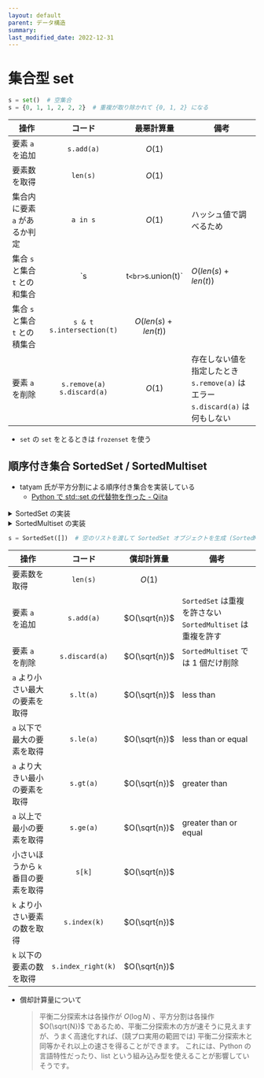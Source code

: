```yaml
---
layout: default
parent: データ構造
summary:
last_modified_date: 2022-12-31
---
```


# 集合型 set

```python
s = set()  # 空集合
s = {0, 1, 1, 2, 2, 2}  # 重複が取り除かれて {0, 1, 2} になる
```

| 操作                           |              コード               |      最悪計算量      | 備考                                                                                |
| ------------------------------ | :-------------------------------: | :------------------: | ----------------------------------------------------------------------------------- |
| 要素 `a` を追加                |            `s.add(a)`             |        $O(1)$        |
| 要素数を取得                   |             `len(s)`              |        $O(1)$        |
| 集合内に要素 `a` があるか判定  |             `a in s`              |        $O(1)$        | ハッシュ値で調べるため                                                              |
| 集合 `s` と集合 `t` との和集合 |                `s                 |  t`<br>`s.union(t)`  | $O(len(s) + len(t))$                                                                |
| 集合 `s` と集合 `t` との積集合 | `s & t` <br> `s.intersection(t)`  | $O(len(s) + len(t))$ |
| 要素 `a` を削除                | `s.remove(a)` <br> `s.discard(a)` |        $O(1)$        | 存在しない値を指定したとき<br>`s.remove(a)` はエラー<br>`s.discard(a)` は何もしない |

- `set` の `set` をとるときは `frozenset` を使う

## 順序付き集合 SortedSet / SortedMultiset

- tatyam 氏が平方分割による順序付き集合を実装している
  - [Python で std::set の代替物を作った - Qiita](https://qiita.com/tatyam/items/492c70ac4c955c055602)

<details markdown="1">
<summary>SortedSet の実装</summary>

```python
import math
from bisect import bisect_left, bisect_right
from typing import Generic, Iterable, Iterator, TypeVar, Union
T = TypeVar('T', int, float, str)


class SortedSet(Generic[T]):
    BUCKET_RATIO = 50
    REBUILD_RATIO = 170

    def _build(self, a=None) -> None:
        "Evenly divide `a` into buckets."
        if a is None:
            a = list(self)
        size = self.size = len(a)
        bucket_size = int(math.ceil(math.sqrt(size / self.BUCKET_RATIO)))
        self.a = [a[(size * i // bucket_size):(size * (i + 1) // bucket_size)]
                  for i in range(bucket_size)]

    def __init__(self, a: Iterable[T] = []) -> None:
        "Make a new SortedSet from iterable. / O(N) if sorted and unique / O(N log N)"
        a = list(a)
        if not all(a[i] < a[i + 1] for i in range(len(a) - 1)):
            a = sorted(set(a))
        self._build(a)

    def __iter__(self) -> Iterator[T]:
        for i in self.a:
            for j in i:
                yield j

    def __reversed__(self) -> Iterator[T]:
        for i in reversed(self.a):
            for j in reversed(i):
                yield j

    def __len__(self) -> int:
        return self.size

    def __repr__(self) -> str:
        return "SortedSet" + str(self.a)

    def __str__(self) -> str:
        s = str(list(self))
        return "{" + s[1: len(s) - 1] + "}"

    def _find_bucket(self, x: T) -> "list[T]":
        "Find the bucket which should contain x. self must not be empty."
        for a in self.a:
            if x <= a[-1]:
                return a
        return self.a[-1]

    def __contains__(self, x: T) -> bool:
        if self.size == 0:
            return False
        a = self._find_bucket(x)
        i = bisect_left(a, x)
        return i != len(a) and a[i] == x

    def add(self, x: T) -> bool:
        "Add an element and return True if added. / O(√N)"
        if self.size == 0:
            self.a = [[x]]
            self.size = 1
            return True
        a = self._find_bucket(x)
        i = bisect_left(a, x)
        if i != len(a) and a[i] == x:
            return False
        a.insert(i, x)
        self.size += 1
        if len(a) > len(self.a) * self.REBUILD_RATIO:
            self._build()
        return True

    def discard(self, x: T) -> bool:
        "Remove an element and return True if removed. / O(√N)"
        if self.size == 0:
            return False
        a = self._find_bucket(x)
        i = bisect_left(a, x)
        if i == len(a) or a[i] != x:
            return False
        a.pop(i)
        self.size -= 1
        if len(a) == 0:
            self._build()
        return True

    def lt(self, x: T) -> Union[T, None]:
        "Find the largest element < x, or None if it doesn't exist."
        for a in reversed(self.a):
            if a[0] < x:
                return a[bisect_left(a, x) - 1]

    def le(self, x: T) -> Union[T, None]:
        "Find the largest element <= x, or None if it doesn't exist."
        for a in reversed(self.a):
            if a[0] <= x:
                return a[bisect_right(a, x) - 1]

    def gt(self, x: T) -> Union[T, None]:
        "Find the smallest element > x, or None if it doesn't exist."
        for a in self.a:
            if a[-1] > x:
                return a[bisect_right(a, x)]

    def ge(self, x: T) -> Union[T, None]:
        "Find the smallest element >= x, or None if it doesn't exist."
        for a in self.a:
            if a[-1] >= x:
                return a[bisect_left(a, x)]

    def __getitem__(self, x: int) -> T:
        "Return the x-th element, or IndexError if it doesn't exist."
        if x < 0:
            x += self.size
        if x < 0:
            raise IndexError
        for a in self.a:
            if x < len(a):
                return a[x]
            x -= len(a)
        raise IndexError

    def index(self, x: T) -> int:
        "Count the number of elements < x."
        ans = 0
        for a in self.a:
            if a[-1] >= x:
                return ans + bisect_left(a, x)
            ans += len(a)
        return ans

    def index_right(self, x: T) -> int:
        "Count the number of elements <= x."
        ans = 0
        for a in self.a:
            if a[-1] > x:
                return ans + bisect_right(a, x)
            ans += len(a)
        return ans
```

</details>

<details markdown="1">
<summary>SortedMultiset の実装</summary>

```python
import math
from bisect import bisect_left, bisect_right, insort
from typing import Generic, Iterable, Iterator, TypeVar, Union
T = TypeVar('T', int, float, str)

class SortedMultiset(Generic[T]):
    BUCKET_RATIO = 50
    REBUILD_RATIO = 170

    def _build(self, a=None) -> None:
        "Evenly divide `a` into buckets."
        if a is None:
            a = list(self)
        size = self.size = len(a)
        bucket_size = int(math.ceil(math.sqrt(size / self.BUCKET_RATIO)))
        self.a = [a[(size * i // bucket_size):(size * (i + 1) // bucket_size)]
                  for i in range(bucket_size)]

    def __init__(self, a: Iterable[T] = []) -> None:
        "Make a new SortedMultiset from iterable. / O(N) if sorted / O(N log N)"
        a = list(a)
        if not all(a[i] <= a[i + 1] for i in range(len(a) - 1)):
            a = sorted(a)
        self._build(a)

    def __iter__(self) -> Iterator[T]:
        for i in self.a:
            for j in i:
                yield j

    def __reversed__(self) -> Iterator[T]:
        for i in reversed(self.a):
            for j in reversed(i):
                yield j

    def __len__(self) -> int:
        return self.size

    def __repr__(self) -> str:
        return "SortedMultiset" + str(self.a)

    def __str__(self) -> str:
        s = str(list(self))
        return "{" + s[1: len(s) - 1] + "}"

    def _find_bucket(self, x: T) -> "list[T]":
        "Find the bucket which should contain x. self must not be empty."
        for a in self.a:
            if x <= a[-1]:
                return a
        return self.a[-1]

    def __contains__(self, x: T) -> bool:
        if self.size == 0:
            return False
        a = self._find_bucket(x)
        i = bisect_left(a, x)
        return i != len(a) and a[i] == x

    def count(self, x: T) -> int:
        "Count the number of x."
        return self.index_right(x) - self.index(x)

    def add(self, x: T) -> None:
        "Add an element. / O(√N)"
        if self.size == 0:
            self.a = [[x]]
            self.size = 1
            return
        a = self._find_bucket(x)
        insort(a, x)
        self.size += 1
        if len(a) > len(self.a) * self.REBUILD_RATIO:
            self._build()

    def discard(self, x: T) -> bool:
        "Remove an element and return True if removed. / O(√N)"
        if self.size == 0:
            return False
        a = self._find_bucket(x)
        i = bisect_left(a, x)
        if i == len(a) or a[i] != x:
            return False
        a.pop(i)
        self.size -= 1
        if len(a) == 0:
            self._build()
        return True

    def lt(self, x: T) -> Union[T, None]:
        "Find the largest element < x, or None if it doesn't exist."
        for a in reversed(self.a):
            if a[0] < x:
                return a[bisect_left(a, x) - 1]

    def le(self, x: T) -> Union[T, None]:
        "Find the largest element <= x, or None if it doesn't exist."
        for a in reversed(self.a):
            if a[0] <= x:
                return a[bisect_right(a, x) - 1]

    def gt(self, x: T) -> Union[T, None]:
        "Find the smallest element > x, or None if it doesn't exist."
        for a in self.a:
            if a[-1] > x:
                return a[bisect_right(a, x)]

    def ge(self, x: T) -> Union[T, None]:
        "Find the smallest element >= x, or None if it doesn't exist."
        for a in self.a:
            if a[-1] >= x:
                return a[bisect_left(a, x)]

    def __getitem__(self, x: int) -> T:
        "Return the x-th element, or IndexError if it doesn't exist."
        if x < 0:
            x += self.size
        if x < 0:
            raise IndexError
        for a in self.a:
            if x < len(a):
                return a[x]
            x -= len(a)
        raise IndexError

    def index(self, x: T) -> int:
        "Count the number of elements < x."
        ans = 0
        for a in self.a:
            if a[-1] >= x:
                return ans + bisect_left(a, x)
            ans += len(a)
        return ans

    def index_right(self, x: T) -> int:
        "Count the number of elements <= x."
        ans = 0
        for a in self.a:
            if a[-1] > x:
                return ans + bisect_right(a, x)
            ans += len(a)
        return ans
```

</details>

```python
s = SortedSet([])  # 空のリストを渡して SortedSet オブジェクトを生成 (SortedMultiset も同様)
```

| 操作                                |       コード       |  償却計算量   | 備考                                                            |
| ----------------------------------- | :----------------: | :-----------: | --------------------------------------------------------------- |
| 要素数を取得                        |      `len(s)`      |    $O(1)$     |
| 要素 `a` を追加                     |     `s.add(a)`     | $O(\sqrt{n})$ | `SortedSet` は重複を許さない <br> `SortedMultiset` は重複を許す |
| 要素 `a` を削除                     |   `s.discard(a)`   | $O(\sqrt{n})$ | `SortedMultiset` では 1 個だけ削除                              |
| `a` より小さい最大の要素を取得      |     `s.lt(a)`      | $O(\sqrt{n})$ | less than                                                       |
| `a` 以下で最大の要素を取得          |     `s.le(a)`      | $O(\sqrt{n})$ | less than or equal                                              |
| `a` より大きい最小の要素を取得      |     `s.gt(a)`      | $O(\sqrt{n})$ | greater than                                                    |
| `a` 以上で最小の要素を取得          |     `s.ge(a)`      | $O(\sqrt{n})$ | greater than or equal                                           |
| 小さいほうから `k` 番目の要素を取得 |       `s[k]`       | $O(\sqrt{n})$ |
| `k` より小さい要素の数を取得        |    `s.index(k)`    | $O(\sqrt{n})$ |
| `k` 以下の要素の数を取得            | `s.index_right(k)` | $O(\sqrt{n})$ |

- 償却計算量について
  > 平衡二分探索木は各操作が $O(\log N)$ 、平方分割は各操作 $O(\sqrt{N})$ であるため、平衡二分探索木の方が速そうに見えますが、うまく高速化すれば、(競プロ実用の範囲では) 平衡二分探索木と同等かそれ以上の速さを得ることができます。
  > これには、Python の言語特性だったり、list という組み込み型を使えることが影響していそうです。
